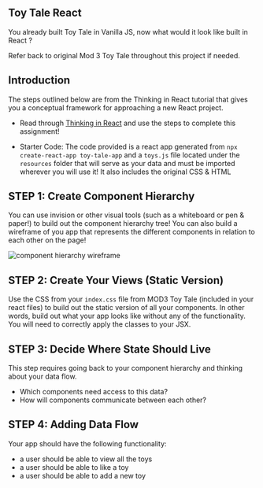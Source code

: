 ## Toy Tale React

You already built Toy Tale in Vanilla JS, now what would it look like built in React ? 

Refer back to original Mod 3 Toy Tale throughout this project if needed. 

## Introduction

The steps outlined below are from the Thinking in React tutorial that gives you a conceptual framework for approaching a new React project.

* Read through [Thinking in React](https://reactjs.org/docs/thinking-in-react.html) and use the steps to complete this assignment!

* Starter Code: The code provided is a react app generated from `npx create-react-app toy-tale-app` and a `toys.js` file located under the `resources` folder that will serve as your data and must be imported wherever you will use it! It also includes the original CSS & HTML

## STEP 1: Create Component Hierarchy

You can use invision or other visual tools (such as a whiteboard or pen & paper!) to build out the component hierarchy tree! You can also build a wireframe of you app that represents the different components in relation to each other on the page!

![component hierarchy wireframe](https://reactjs.org/static/thinking-in-react-components-eb8bda25806a89ebdc838813bdfa3601-82965.png)

## STEP 2: Create Your Views (Static Version)

Use the CSS from your `index.css` file from MOD3 Toy Tale (included in your react files) to build out the static version of all your components. In other words, build out what your app looks like without any of the functionality. You will need to correctly apply the classes to your JSX. 

## STEP 3: Decide Where State Should Live

This step requires going back to your component hierarchy and thinking about your data flow. 
- Which components need access to this data? 
- How will components communicate between each other? 

## STEP 4: Adding Data Flow 

Your app should have the following functionality:
- a user should be able to view all the toys
- a user should be able to like a toy
- a user should be able to add a new toy 
